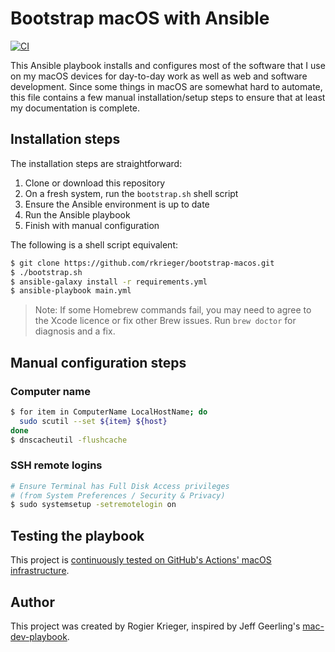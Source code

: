 # Bootstrap macOS with Ansible

[![CI][badge-CI]][link-CI]

This Ansible playbook installs and configures most of the software that I use on my macOS devices for day-to-day work as well as web and software development. Since some things in macOS are somewhat hard to automate, this file contains a few manual installation/setup steps to ensure that at least my documentation is complete.


## Installation steps

The installation steps are straightforward:
  1. Clone or download this repository
  2. On a fresh system, run the `bootstrap.sh` shell script
  3. Ensure the Ansible environment is up to date
  4. Run the Ansible playbook
  5. Finish with manual configuration

The following is a shell script equivalent:
```bash
$ git clone https://github.com/rkrieger/bootstrap-macos.git
$ ./bootstrap.sh
$ ansible-galaxy install -r requirements.yml
$ ansible-playbook main.yml
```

> Note: If some Homebrew commands fail, you may need to agree to the Xcode licence or fix other Brew issues. Run `brew doctor` for diagnosis and a fix.


## Manual configuration steps

### Computer name

```bash
$ for item in ComputerName LocalHostName; do
  sudo scutil --set ${item} ${host}
done
$ dnscacheutil -flushcache
```

### SSH remote logins

```bash
# Ensure Terminal has Full Disk Access privileges
# (from System Preferences / Security & Privacy)
$ sudo systemsetup -setremotelogin on
```


## Testing the playbook

This project is [continuously tested on GitHub's Actions' macOS infrastructure](link-CI).


## Author

This project was created by Rogier Krieger, inspired by Jeff Geerling's [mac-dev-playbook](https://github.com/geerlingguy/mac-dev-playbook).

[badge-CI]: https://github.com/rkrieger/bootstrap-macos/actions/workflows/ci.yml/badge.svg?event=push
[link-CI]: https://github.com/rkrieger/bootstrap-macos/actions/workflows/ci.yml
